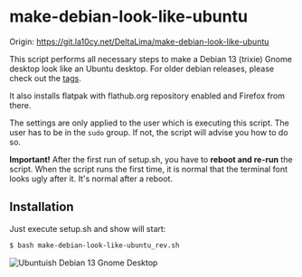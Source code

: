 # make-debian-look-like-ubuntu

Origin: https://git.la10cy.net/DeltaLima/make-debian-look-like-ubuntu

This script performs all necessary steps to make a Debian 13 (trixie) Gnome desktop look like an Ubuntu desktop.
For older debian releases, please check out the [tags](https://git.la10cy.net/DeltaLima/make-debian-look-like-ubuntu/tags).

It also installs flatpak with flathub.org repository enabled and Firefox from there.

The settings are only applied to the user which is executing this script. The user has to be in the `sudo` group. If not, the script will advise you how to do so.

**Important!** After the first run of setup.sh, you have to **reboot and re-run** the script. 
When the script runs the first time, it is normal that the terminal font looks ugly after it. It's normal after a reboot.

## Installation

Just execute setup.sh and show will start:

```bash
$ bash make-debian-look-like-ubuntu_rev.sh
```

![Ubuntuish Debian 13 Gnome Desktop](screenshot/screenshot1.png "Ubuntuish Debian 13 Gnome Desktop")

